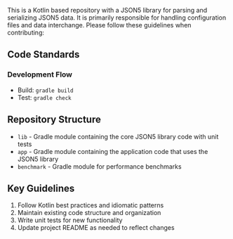 This is a Kotlin based repository with a JSON5 library for parsing and serializing JSON5 data. It is primarily responsible for handling configuration files and data interchange. Please follow these guidelines when contributing:

[//]: # (Source: https://docs.github.com/en/enterprise-cloud@latest/copilot/using-github-copilot/coding-agent/best-practices-for-using-copilot-to-work-on-tasks)

## Code Standards

### Development Flow
- Build: `gradle build`
- Test: `gradle check`

## Repository Structure
- `lib` - Gradle module containing the core JSON5 library code with unit tests
- `app` - Gradle module containing the application code that uses the JSON5 library
- `benchmark` - Gradle module for performance benchmarks

## Key Guidelines
1. Follow Kotlin best practices and idiomatic patterns
2. Maintain existing code structure and organization
3. Write unit tests for new functionality
4. Update project README as needed to reflect changes
